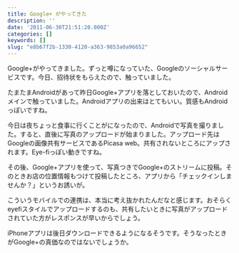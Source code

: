 ```yaml
---
title: Google+ がやってきた
description: ''
date: '2011-06-30T21:51:20.000Z'
categories: []
keywords: []
slug: "e8b67f2b-1330-4120-a363-9853a0a96652"
---
```

Google+がやってきました。ずっと噂になっていた、Googleのソーシャルサービスです。今日、招待状をもらえたので、触っていました。

たまたまAndroidがあって昨日Google+アプリを落としておいたので、Androidメインで触っていました。Androidアプリの出来はとてもいい。質感もAndroidっぽいですね。

今日は夜ちょっと食事に行くことがになったので、Androidで写真を撮りました。すると、直後に写真のアップロードが始まりました。アップロード先はGoogleの画像共有サービスであるPicasa web。共有されないところにアップされます。Eye-fiっぽい動きですね。

その後、Google+アプリを使って、写真つきでGoogle+のストリームに投稿。そのときお店の位置情報もつけて投稿したところ、アプリから「チェックインしませんか？」というお誘いが。

こういうモバイルでの連携は、本当に考え抜かれたんだなと感じます。おそらくeyefiスタイルでアップロードするのも、共有したいときに写真がアップロードされていた方がレスポンスが早いからでしょう。

iPhoneアプリは後日ダウンロードできるようになるそうです。そうなったときがGoogle+の真価なのではないでしょうか。